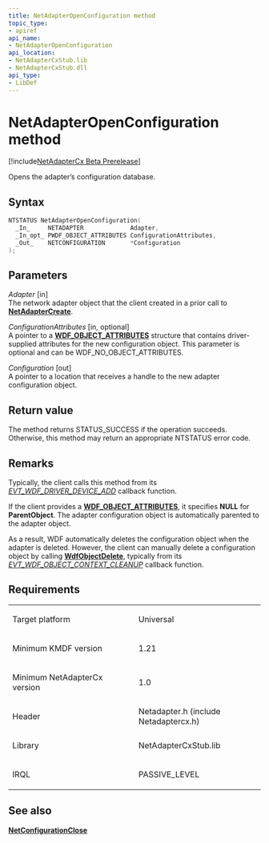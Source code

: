 ```yaml
---
title: NetAdapterOpenConfiguration method
topic_type:
- apiref
api_name:
- NetAdapterOpenConfiguration
api_location:
- NetAdapterCxStub.lib
- NetAdapterCxStub.dll
api_type:
- LibDef
---
```


# NetAdapterOpenConfiguration method


[!include[NetAdapterCx Beta Prerelease](../netcx-beta-prerelease.md)]

Opens the adapter’s configuration database.

Syntax
------

```cpp
NTSTATUS NetAdapterOpenConfiguration(
  _In_     NETADAPTER             Adapter,
  _In_opt_ PWDF_OBJECT_ATTRIBUTES ConfigurationAttributes,
  _Out_    NETCONFIGURATION       *Configuration
);
```

Parameters
----------

*Adapter* [in]  
The network adapter object that the client created in a prior call to [**NetAdapterCreate**](netadaptercreate.md).

*ConfigurationAttributes* [in, optional]  
A pointer to a [**WDF_OBJECT_ATTRIBUTES**](https://msdn.microsoft.com/library/windows/hardware/ff552400) structure that contains driver-supplied attributes for the new configuration object. This parameter is optional and can be WDF_NO_OBJECT_ATTRIBUTES.

*Configuration* [out]  
A pointer to a location that receives a handle to the new adapter configuration object.

Return value
------------

The method returns STATUS_SUCCESS if the operation succeeds. Otherwise, this method may return an appropriate NTSTATUS error code.

Remarks
-------

Typically, the client calls this method from its [*EVT_WDF_DRIVER_DEVICE_ADD*](https://msdn.microsoft.com/library/windows/hardware/ff541693) callback function.

If the client provides a [**WDF_OBJECT_ATTRIBUTES**](https://msdn.microsoft.com/library/windows/hardware/ff552400), it specifies **NULL** for **ParentObject**. The adapter configuration object is automatically parented to the adapter object.

As a result, WDF automatically deletes the configuration object when the adapter is deleted.  However, the client can manually delete a configuration object by calling [**WdfObjectDelete**](https://msdn.microsoft.com/library/windows/hardware/ff548734), typically from its [*EVT_WDF_OBJECT_CONTEXT_CLEANUP*](https://msdn.microsoft.com/library/windows/hardware/ff540840) callback function.

Requirements
------------

<table>
<colgroup>
<col width="50%" />
<col width="50%" />
</colgroup>
<tbody>
<tr class="odd">
<td align="left"><p>Target platform</p></td>
<td align="left">Universal</td>
</tr>
<tr class="even">
<td align="left"><p>Minimum KMDF version</p></td>
<td align="left"><p>1.21</p></td>
</tr>
<tr class="odd">
<td align="left"><p>Minimum NetAdapterCx version</p></td>
<td align="left"><p>1.0</p></td>
</tr>
<tr class="even">
<td align="left"><p>Header</p></td>
<td align="left">Netadapter.h (include Netadaptercx.h)</td>
</tr>
<tr class="odd">
<td align="left"><p>Library</p></td>
<td align="left">NetAdapterCxStub.lib</td>
</tr>
<tr class="even">
<td align="left"><p>IRQL</p></td>
<td align="left"><p>PASSIVE_LEVEL</p></td>
</tr>
</tbody>
</table>

## See also


[**NetConfigurationClose**](netconfigurationclose.md)

 

 






